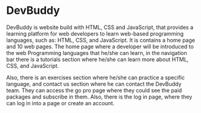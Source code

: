 # DevBuddy

DevBuddy is website build with HTML, CSS and JavaScript, that provides a learning platform for web developers to learn web-based programming languages, such as: HTML, CSS, and JavaScript. It is contains a home page and 10 web pages. The home page where a developer will be introduced to the web Programming languages that he/she can learn, in the navigation bar there is a tutorials section where he/she can learn more about HTML, CSS, and JavaScript. 

Also, there is an exercises section where he/she can practice a specific language, and contact us section where he can contact the DevBuddy team. They can access the go pro page where they could see the paid packages and subscribe in them. Also, there is the log in page, where they can log in into a page or create an account.
